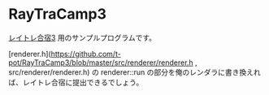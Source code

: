 # RayTraCamp3
[レイトレ合宿3](https://sites.google.com/site/raytracingcamp3/ "レイトレ合宿3") 用のサンプルプログラムです。

[renderer.h](https://github.com/t-pot/RayTraCamp3/blob/master/src/renderer/renderer.h , src/renderer/renderer.h) の renderer::run の部分を俺のレンダラに書き換えれば、レイトレ合宿に提出できるでしょう。